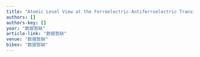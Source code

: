 ```yaml
---
title: "Atomic Level View at the Ferroelectric-Antiferroelectric Transition and Phase Coexistence at Morphotropic Phase Boundary by Quantitative Aberration-Corrected STEM"
authors: []
authors-key: []
year: "数据暂缺"
article-link: "数据暂缺"
venue: "数据暂缺"
bibex: "数据暂缺"
---
```

